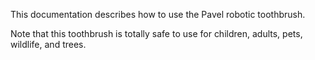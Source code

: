 This documentation describes how to use the Pavel robotic 
toothbrush.

Note that this toothbrush is totally safe to use for children, 
adults, pets, wildlife, and trees.
